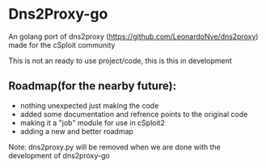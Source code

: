 # Dns2Proxy-go
An golang port of dns2proxy (https://github.com/LeonardoNve/dns2proxy) made for the cSploit community

This is not an ready to use project/code, this is this in development

## Roadmap(for the nearby future):
* nothing unexpected just making the code
* added some documentation and refrence points to the original code
* making it a "job" module for use in cSploit2
* adding a new and better roadmap

Note: dns2proxy.py will be removed when we are done with the development of dns2proxy-go
